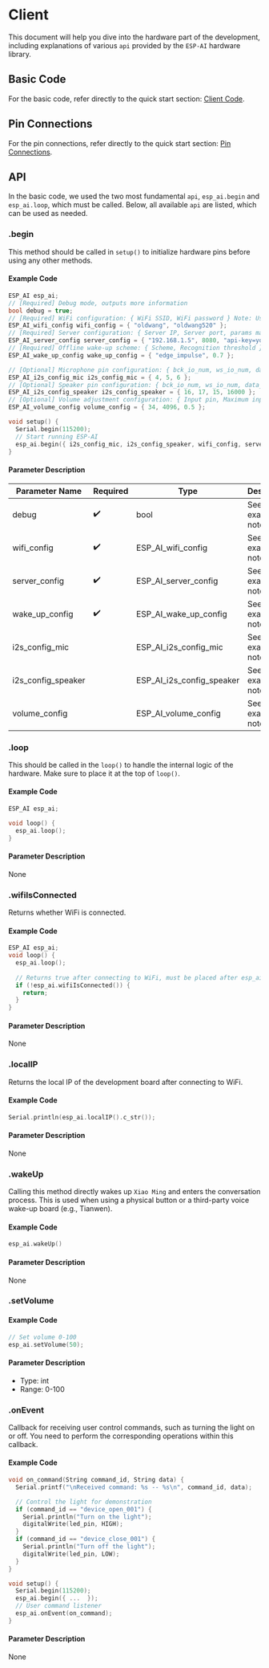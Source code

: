 # Client

This document will help you dive into the hardware part of the development, including explanations of various `api` provided by the `ESP-AI` hardware library.

## Basic Code

For the basic code, refer directly to the quick start section: <a href="start.html#client">Client Code</a>.

## Pin Connections

For the pin connections, refer directly to the quick start section: <a href="start.html#hardware-wiring-esp32-s3">Pin Connections</a>.

## API

In the basic code, we used the two most fundamental `api`, `esp_ai.begin` and `esp_ai.loop`, which must be called. Below, all available `api` are listed, which can be used as needed.

### .begin

This method should be called in `setup()` to initialize hardware pins before using any other methods.

#### Example Code
```c
ESP_AI esp_ai;  
// [Required] Debug mode, outputs more information
bool debug = true;
// [Required] WiFi configuration: { WiFi SSID, WiFi password } Note: Use double quotes!
ESP_AI_wifi_config wifi_config = { "oldwang", "oldwang520" };
// [Required] Server configuration: { Server IP, Server port, params max 256 byts }
ESP_AI_server_config server_config = { "192.168.1.5", 8080, "api-key=your_api_key&p2=test"  };
// [Required] Offline wake-up scheme: { Scheme, Recognition threshold }, "edge_impulse" | "diy", use `esp_ai.wakeUp()` to wake up if "diy" is chosen
ESP_AI_wake_up_config wake_up_config = { "edge_impulse", 0.7 };

// [Optional] Microphone pin configuration: { bck_io_num, ws_io_num, data_in_num }
ESP_AI_i2s_config_mic i2s_config_mic = { 4, 5, 6 };
// [Optional] Speaker pin configuration: { bck_io_num, ws_io_num, data_in_num, Sampling rate }
ESP_AI_i2s_config_speaker i2s_config_speaker = { 16, 17, 15, 16000 };
// [Optional] Volume adjustment configuration: { Input pin, Maximum input value (1024|4096), Default volume (0-1) }
ESP_AI_volume_config volume_config = { 34, 4096, 0.5 };

void setup() {
  Serial.begin(115200);
  // Start running ESP-AI
  esp_ai.begin({ i2s_config_mic, i2s_config_speaker, wifi_config, server_config, wake_up_config, volume_config, debug }); 
}
```

#### Parameter Description

| Parameter Name      | Required | Type                      | Description    |
| ------------------  | -------- | ------------------------- | -------------- |
| debug               | ✔️       | bool                      | See example notes |
| wifi_config         | ✔️       | ESP_AI_wifi_config        | See example notes |
| server_config       | ✔️       | ESP_AI_server_config      | See example notes |
| wake_up_config      | ✔️       | ESP_AI_wake_up_config     | See example notes |
| i2s_config_mic      |          | ESP_AI_i2s_config_mic     | See example notes |
| i2s_config_speaker  |          | ESP_AI_i2s_config_speaker | See example notes |
| volume_config       |          | ESP_AI_volume_config      | See example notes |

### .loop

This should be called in the `loop()` to handle the internal logic of the hardware. Make sure to place it at the top of `loop()`.

#### Example Code
``` c
ESP_AI esp_ai;  

void loop() {
  esp_ai.loop();
}
```

#### Parameter Description
None

### .wifiIsConnected
Returns whether WiFi is connected.

#### Example Code
``` c
ESP_AI esp_ai;  
void loop() {
  esp_ai.loop();
  
  // Returns true after connecting to WiFi, must be placed after esp_ai.loop()
  if (!esp_ai.wifiIsConnected()) {
    return;
  }
}
```

#### Parameter Description
None

### .localIP
Returns the local IP of the development board after connecting to WiFi.

#### Example Code
``` c
Serial.println(esp_ai.localIP().c_str());
```

#### Parameter Description
None

### .wakeUp

Calling this method directly wakes up `Xiao Ming` and enters the conversation process. This is used when using a physical button or a third-party voice wake-up board (e.g., Tianwen).

#### Example Code
``` c
esp_ai.wakeUp()
```

#### Parameter Description
None

### .setVolume

#### Example Code
``` c
// Set volume 0-100
esp_ai.setVolume(50);
```

#### Parameter Description
- Type: int  
- Range: 0-100

### .onEvent
Callback for receiving user control commands, such as turning the light on or off. You need to perform the corresponding operations within this callback.

#### Example Code
``` c
void on_command(String command_id, String data) {
  Serial.printf("\nReceived command: %s -- %s\n", command_id, data);

  // Control the light for demonstration
  if (command_id == "device_open_001") {
    Serial.println("Turn on the light");
    digitalWrite(led_pin, HIGH);
  }
  if (command_id == "device_close_001") {
    Serial.println("Turn off the light");
    digitalWrite(led_pin, LOW);
  }
}

void setup() {
  Serial.begin(115200); 
  esp_ai.begin({ ...  });
  // User command listener
  esp_ai.onEvent(on_command);
}
```

#### Parameter Description
None